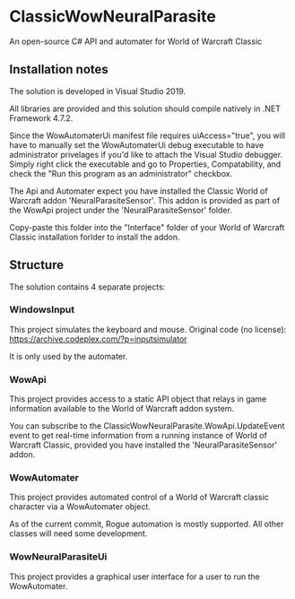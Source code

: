 # ClassicWowNeuralParasite
An open-source C# API and automater for World of Warcraft Classic

## Installation notes
The solution is developed in Visual Studio 2019.

All libraries are provided and this solution should compile natively in .NET Framework 4.7.2.

Since the WowAutomaterUi manifest file requires uiAccess="true", you will have to manually set the WowAutomaterUi
debug executable to have administrator privelages if you'd like to attach the Visual Studio debugger. Simply right 
click the executable and go to Properties, Compatability, and check the "Run this program as an administrator" checkbox.

The Api and Automater expect you have installed the Classic World of Warcraft addon 'NeuralParasiteSensor'. This addon
is provided as part of the WowApi project under the 'NeuralParasiteSensor' folder.

Copy-paste this folder into the "Interface" folder of your World of Warcraft Classic installation forlder to install
the addon.

## Structure
The solution contains 4 separate projects:

### WindowsInput
This project simulates the keyboard and mouse. Original code (no license): https://archive.codeplex.com/?p=inputsimulator

It is only used by the automater.

### WowApi
This project provides access to a static API object that relays in game information available to the World of Warcraft addon
system.

You can subscribe to the ClassicWowNeuralParasite.WowApi.UpdateEvent event to get real-time information from a running
instance of World of Warcraft Classic, provided you have installed the 'NeuralParasiteSensor' addon.

### WowAutomater
This project provides automated control of a World of Warcraft classic character via a WowAutomater object.

As of the current commit, Rogue automation is mostly supported. All other classes will need some development.

### WowNeuralParasiteUi
This project provides a graphical user interface for a user to run the WowAutomater.